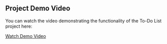 ## Project Demo Video

You can watch the video demonstrating the functionality of the To-Do List project here:

[Watch Demo Video](https://youtu.be/xB79XM5j4JI)

